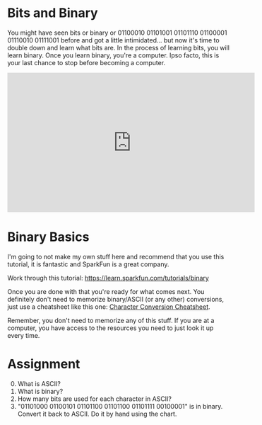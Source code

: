 # Bits and Binary
You might have seen bits or binary or 01100010 01101001 01101110 01100001 01110010 01111001 before and got a little intimidated... but now it's time to double down and learn what bits are. In the process of learning bits, you will learn binary. Once you learn binary, you're a computer. Ipso facto, this is your last chance to stop before becoming a computer.

<iframe width="560" height="315" src="https://www.youtube.com/embed/DGhhOzzlS7w" title="YouTube video player" frameborder="0" allow="accelerometer; autoplay; clipboard-write; encrypted-media; gyroscope; picture-in-picture" allowfullscreen></iframe>

# Binary Basics

I'm going to not make my own stuff here and recommend that you use this tutorial, it is fantastic and SparkFun is a great company.

Work through this tutorial: <https://learn.sparkfun.com/tutorials/binary>

Once you are done with that you're ready for what comes next. You definitely don't need to memorize binary/ASCII (or any other) conversions, just use a cheatsheet like this one: [Character Conversion Cheatsheet](https://catonmat.net/ascii-cheat-sheet). 

Remember, you don't need to memorize any of this stuff. If you are at a computer, you have access to the resources you need to just look it up every time.

# Assignment 

   0. What is ASCII?
   1. What is binary? 
   2. How many bits are used for each character in ASCII?
   3. "01101000 01100101 01101100 01101100 01101111 00100001" is in binary. Convert it back to ASCII. Do it by hand using the chart.